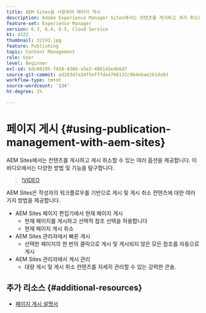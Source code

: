 ```yaml
---
title: AEM Sites을 사용하여 페이지 게시
description: Adobe Experience Manager Sites에서는 컨텐츠를 게시하고 게시 취소할 수 있는 여러 옵션을 제공합니다. 이 비디오에서는 다양한 방법 및 기능을 탐구합니다.
feature-set: Experience Manager
version: 6.3, 6.4, 6.5, Cloud Service
kt: 4322
thumbnail: 32193.jpg
feature: Publishing
topic: Content Management
role: User
level: Beginner
exl-id: 6dc66195-f438-4366-a5e2-486145e4b6d7
source-git-commit: ad203d7a34f5eff7de4768131c9b4ebae261da93
workflow-type: tm+mt
source-wordcount: '134'
ht-degree: 1%

---
```


# 페이지 게시 {#using-publication-management-with-aem-sites}

AEM Sites에서는 컨텐츠를 게시하고 게시 취소할 수 있는 여러 옵션을 제공합니다. 이 비디오에서는 다양한 방법 및 기능을 탐구합니다.

>[!VIDEO](https://video.tv.adobe.com/v/32193?quality=12&learn=on)

AEM Sites은 작성자의 워크플로우를 기반으로 게시 및 게시 취소 컨텐츠에 대한 여러 가지 방법을 제공합니다.

* AEM Sites 페이지 편집기에서 현재 페이지 게시
   * 현재 페이지를 게시하고 선택적 참조 선택을 허용합니다
   * 현재 페이지 게시 취소
* AEM Sites 관리자에서 빠른 게시
   * 선택한 페이지의 한 번의 클릭으로 게시 및 게시되지 않은 모든 참조를 자동으로 게시
* AEM Sites 관리자에서 게시 관리
   * 대량 게시 및 게시 취소 컨텐츠를 자세히 관리할 수 있는 강력한 콘솔.

## 추가 리소스 {#additional-resources}

* [페이지 게시 설명서](https://experienceleague.adobe.com/docs/experience-manager-65/authoring/authoring/publishing-pages.html)
